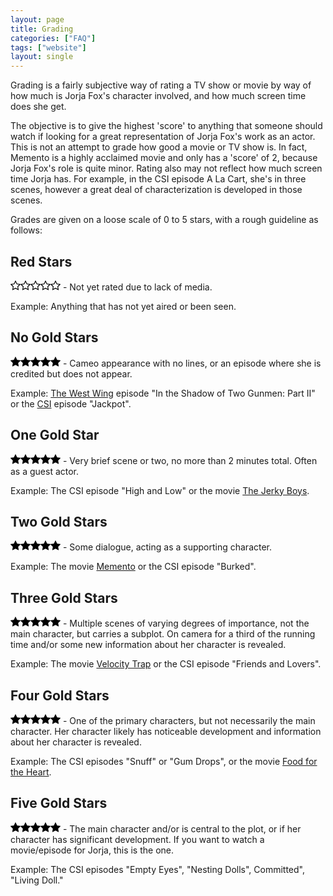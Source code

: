```yaml
---
layout: page
title: Grading
categories: ["FAQ"]
tags: ["website"]
layout: single
---
```


Grading is a fairly subjective way of rating a TV show or movie by way of how much is Jorja Fox's character involved, and how much screen time does she get.

The objective is to give the highest 'score' to anything that someone should watch if looking for a great representation of Jorja Fox's work as an actor. This is not an attempt to grade how good a movie or TV show is. In fact, Memento is a highly acclaimed movie and only has a 'score' of 2, because Jorja Fox's role is quite minor. Rating also may not reflect how much screen time Jorja has. For example, in the CSI episode A La Cart, she's in three scenes, however a great deal of characterization is developed in those scenes.

Grades are given on a loose scale of 0 to 5 stars, with a rough guideline as follows:

## Red Stars

<svg version="1.1" id="red-star" xmlns="http://www.w3.org/2000/svg" xmlns:xlink="http://www.w3.org/1999/xlink" x="0px" y="0px" width="16px" height="16px" viewBox="0 0 475.075 475.075" style="enable-background:new 0 0 475.075 475.075;" xml:space="preserve"><g><path d="M475.075,186.573c0-7.043-5.328-11.42-15.992-13.135L315.766,152.6L251.529,22.694c-3.614-7.804-8.281-11.704-13.99-11.704 c-5.708,0-10.372,3.9-13.989,11.704L159.31,152.6L15.986,173.438C5.33,175.153,0,179.53,0,186.573c0,3.999,2.38,8.567,7.139,13.706 l103.924,101.068L86.51,444.096c-0.381,2.666-0.57,4.575-0.57,5.712c0,3.997,0.998,7.374,2.996,10.136 c1.997,2.766,4.993,4.142,8.992,4.142c3.428,0,7.233-1.137,11.42-3.423l128.188-67.386l128.194,67.379 c4,2.286,7.806,3.43,11.416,3.43c7.812,0,11.714-4.75,11.714-14.271c0-2.471-0.096-4.374-0.287-5.716l-24.551-142.744 l103.634-101.069C472.604,195.33,475.075,190.76,475.075,186.573z M324.619,288.5l20.551,120.2l-107.634-56.821L129.614,408.7 l20.843-120.2l-87.365-84.799l120.484-17.7l53.959-109.064l53.957,109.064l120.494,17.7L324.619,288.5z"/></g></svg><svg version="1.1" id="red-star" xmlns="http://www.w3.org/2000/svg" xmlns:xlink="http://www.w3.org/1999/xlink" x="0px" y="0px" width="16px" height="16px" viewBox="0 0 475.075 475.075" style="enable-background:new 0 0 475.075 475.075;" xml:space="preserve"><g><path d="M475.075,186.573c0-7.043-5.328-11.42-15.992-13.135L315.766,152.6L251.529,22.694c-3.614-7.804-8.281-11.704-13.99-11.704 c-5.708,0-10.372,3.9-13.989,11.704L159.31,152.6L15.986,173.438C5.33,175.153,0,179.53,0,186.573c0,3.999,2.38,8.567,7.139,13.706 l103.924,101.068L86.51,444.096c-0.381,2.666-0.57,4.575-0.57,5.712c0,3.997,0.998,7.374,2.996,10.136 c1.997,2.766,4.993,4.142,8.992,4.142c3.428,0,7.233-1.137,11.42-3.423l128.188-67.386l128.194,67.379 c4,2.286,7.806,3.43,11.416,3.43c7.812,0,11.714-4.75,11.714-14.271c0-2.471-0.096-4.374-0.287-5.716l-24.551-142.744 l103.634-101.069C472.604,195.33,475.075,190.76,475.075,186.573z M324.619,288.5l20.551,120.2l-107.634-56.821L129.614,408.7 l20.843-120.2l-87.365-84.799l120.484-17.7l53.959-109.064l53.957,109.064l120.494,17.7L324.619,288.5z"/></g></svg><svg version="1.1" id="red-star" xmlns="http://www.w3.org/2000/svg" xmlns:xlink="http://www.w3.org/1999/xlink" x="0px" y="0px" width="16px" height="16px" viewBox="0 0 475.075 475.075" style="enable-background:new 0 0 475.075 475.075;" xml:space="preserve"><g><path d="M475.075,186.573c0-7.043-5.328-11.42-15.992-13.135L315.766,152.6L251.529,22.694c-3.614-7.804-8.281-11.704-13.99-11.704 c-5.708,0-10.372,3.9-13.989,11.704L159.31,152.6L15.986,173.438C5.33,175.153,0,179.53,0,186.573c0,3.999,2.38,8.567,7.139,13.706 l103.924,101.068L86.51,444.096c-0.381,2.666-0.57,4.575-0.57,5.712c0,3.997,0.998,7.374,2.996,10.136 c1.997,2.766,4.993,4.142,8.992,4.142c3.428,0,7.233-1.137,11.42-3.423l128.188-67.386l128.194,67.379 c4,2.286,7.806,3.43,11.416,3.43c7.812,0,11.714-4.75,11.714-14.271c0-2.471-0.096-4.374-0.287-5.716l-24.551-142.744 l103.634-101.069C472.604,195.33,475.075,190.76,475.075,186.573z M324.619,288.5l20.551,120.2l-107.634-56.821L129.614,408.7 l20.843-120.2l-87.365-84.799l120.484-17.7l53.959-109.064l53.957,109.064l120.494,17.7L324.619,288.5z"/></g></svg><svg version="1.1" id="red-star" xmlns="http://www.w3.org/2000/svg" xmlns:xlink="http://www.w3.org/1999/xlink" x="0px" y="0px" width="16px" height="16px" viewBox="0 0 475.075 475.075" style="enable-background:new 0 0 475.075 475.075;" xml:space="preserve"><g><path d="M475.075,186.573c0-7.043-5.328-11.42-15.992-13.135L315.766,152.6L251.529,22.694c-3.614-7.804-8.281-11.704-13.99-11.704 c-5.708,0-10.372,3.9-13.989,11.704L159.31,152.6L15.986,173.438C5.33,175.153,0,179.53,0,186.573c0,3.999,2.38,8.567,7.139,13.706 l103.924,101.068L86.51,444.096c-0.381,2.666-0.57,4.575-0.57,5.712c0,3.997,0.998,7.374,2.996,10.136 c1.997,2.766,4.993,4.142,8.992,4.142c3.428,0,7.233-1.137,11.42-3.423l128.188-67.386l128.194,67.379 c4,2.286,7.806,3.43,11.416,3.43c7.812,0,11.714-4.75,11.714-14.271c0-2.471-0.096-4.374-0.287-5.716l-24.551-142.744 l103.634-101.069C472.604,195.33,475.075,190.76,475.075,186.573z M324.619,288.5l20.551,120.2l-107.634-56.821L129.614,408.7 l20.843-120.2l-87.365-84.799l120.484-17.7l53.959-109.064l53.957,109.064l120.494,17.7L324.619,288.5z"/></g></svg><svg version="1.1" id="red-star" xmlns="http://www.w3.org/2000/svg" xmlns:xlink="http://www.w3.org/1999/xlink" x="0px" y="0px" width="16px" height="16px" viewBox="0 0 475.075 475.075" style="enable-background:new 0 0 475.075 475.075;" xml:space="preserve"><g><path d="M475.075,186.573c0-7.043-5.328-11.42-15.992-13.135L315.766,152.6L251.529,22.694c-3.614-7.804-8.281-11.704-13.99-11.704 c-5.708,0-10.372,3.9-13.989,11.704L159.31,152.6L15.986,173.438C5.33,175.153,0,179.53,0,186.573c0,3.999,2.38,8.567,7.139,13.706 l103.924,101.068L86.51,444.096c-0.381,2.666-0.57,4.575-0.57,5.712c0,3.997,0.998,7.374,2.996,10.136 c1.997,2.766,4.993,4.142,8.992,4.142c3.428,0,7.233-1.137,11.42-3.423l128.188-67.386l128.194,67.379 c4,2.286,7.806,3.43,11.416,3.43c7.812,0,11.714-4.75,11.714-14.271c0-2.471-0.096-4.374-0.287-5.716l-24.551-142.744 l103.634-101.069C472.604,195.33,475.075,190.76,475.075,186.573z M324.619,288.5l20.551,120.2l-107.634-56.821L129.614,408.7 l20.843-120.2l-87.365-84.799l120.484-17.7l53.959-109.064l53.957,109.064l120.494,17.7L324.619,288.5z"/></g></svg> - Not yet rated due to lack of media.

Example: Anything that has not yet aired or been seen.

## No Gold Stars

<svg version="1.1" id="grey-star" xmlns="http://www.w3.org/2000/svg" xmlns:xlink="http://www.w3.org/1999/xlink" x="0px" y="0px"  width="16px" height="16px" viewBox="0 0 475.075 475.075" style="enable-background:new 0 0 475.075 475.075;"  xml:space="preserve"><g><path d="M475.075,186.573c0-7.043-5.328-11.42-15.992-13.135L315.766,152.6L251.529,22.694c-3.614-7.804-8.281-11.704-13.99-11.704  c-5.708,0-10.372,3.9-13.989,11.704L159.31,152.6L15.986,173.438C5.33,175.153,0,179.53,0,186.573c0,3.999,2.38,8.567,7.139,13.706  l103.924,101.068L86.51,444.096c-0.381,2.666-0.57,4.575-0.57,5.712c0,3.997,0.998,7.374,2.996,10.136  c1.997,2.766,4.993,4.142,8.992,4.142c3.428,0,7.233-1.137,11.42-3.423l128.188-67.386l128.197,67.386  c4.004,2.286,7.81,3.423,11.416,3.423c3.819,0,6.715-1.376,8.713-4.142c1.992-2.758,2.991-6.139,2.991-10.136  c0-2.471-0.096-4.374-0.287-5.712l-24.555-142.749l103.637-101.068C472.604,195.33,475.075,190.76,475.075,186.573z"/></g></svg><svg version="1.1" id="grey-star" xmlns="http://www.w3.org/2000/svg" xmlns:xlink="http://www.w3.org/1999/xlink" x="0px" y="0px"  width="16px" height="16px" viewBox="0 0 475.075 475.075" style="enable-background:new 0 0 475.075 475.075;"  xml:space="preserve"><g><path d="M475.075,186.573c0-7.043-5.328-11.42-15.992-13.135L315.766,152.6L251.529,22.694c-3.614-7.804-8.281-11.704-13.99-11.704  c-5.708,0-10.372,3.9-13.989,11.704L159.31,152.6L15.986,173.438C5.33,175.153,0,179.53,0,186.573c0,3.999,2.38,8.567,7.139,13.706  l103.924,101.068L86.51,444.096c-0.381,2.666-0.57,4.575-0.57,5.712c0,3.997,0.998,7.374,2.996,10.136  c1.997,2.766,4.993,4.142,8.992,4.142c3.428,0,7.233-1.137,11.42-3.423l128.188-67.386l128.197,67.386  c4.004,2.286,7.81,3.423,11.416,3.423c3.819,0,6.715-1.376,8.713-4.142c1.992-2.758,2.991-6.139,2.991-10.136  c0-2.471-0.096-4.374-0.287-5.712l-24.555-142.749l103.637-101.068C472.604,195.33,475.075,190.76,475.075,186.573z"/></g></svg><svg version="1.1" id="grey-star" xmlns="http://www.w3.org/2000/svg" xmlns:xlink="http://www.w3.org/1999/xlink" x="0px" y="0px"  width="16px" height="16px" viewBox="0 0 475.075 475.075" style="enable-background:new 0 0 475.075 475.075;"  xml:space="preserve"><g><path d="M475.075,186.573c0-7.043-5.328-11.42-15.992-13.135L315.766,152.6L251.529,22.694c-3.614-7.804-8.281-11.704-13.99-11.704  c-5.708,0-10.372,3.9-13.989,11.704L159.31,152.6L15.986,173.438C5.33,175.153,0,179.53,0,186.573c0,3.999,2.38,8.567,7.139,13.706  l103.924,101.068L86.51,444.096c-0.381,2.666-0.57,4.575-0.57,5.712c0,3.997,0.998,7.374,2.996,10.136  c1.997,2.766,4.993,4.142,8.992,4.142c3.428,0,7.233-1.137,11.42-3.423l128.188-67.386l128.197,67.386  c4.004,2.286,7.81,3.423,11.416,3.423c3.819,0,6.715-1.376,8.713-4.142c1.992-2.758,2.991-6.139,2.991-10.136  c0-2.471-0.096-4.374-0.287-5.712l-24.555-142.749l103.637-101.068C472.604,195.33,475.075,190.76,475.075,186.573z"/></g></svg><svg version="1.1" id="grey-star" xmlns="http://www.w3.org/2000/svg" xmlns:xlink="http://www.w3.org/1999/xlink" x="0px" y="0px"  width="16px" height="16px" viewBox="0 0 475.075 475.075" style="enable-background:new 0 0 475.075 475.075;"  xml:space="preserve"><g><path d="M475.075,186.573c0-7.043-5.328-11.42-15.992-13.135L315.766,152.6L251.529,22.694c-3.614-7.804-8.281-11.704-13.99-11.704  c-5.708,0-10.372,3.9-13.989,11.704L159.31,152.6L15.986,173.438C5.33,175.153,0,179.53,0,186.573c0,3.999,2.38,8.567,7.139,13.706  l103.924,101.068L86.51,444.096c-0.381,2.666-0.57,4.575-0.57,5.712c0,3.997,0.998,7.374,2.996,10.136  c1.997,2.766,4.993,4.142,8.992,4.142c3.428,0,7.233-1.137,11.42-3.423l128.188-67.386l128.197,67.386  c4.004,2.286,7.81,3.423,11.416,3.423c3.819,0,6.715-1.376,8.713-4.142c1.992-2.758,2.991-6.139,2.991-10.136  c0-2.471-0.096-4.374-0.287-5.712l-24.555-142.749l103.637-101.068C472.604,195.33,475.075,190.76,475.075,186.573z"/></g></svg><svg version="1.1" id="grey-star" xmlns="http://www.w3.org/2000/svg" xmlns:xlink="http://www.w3.org/1999/xlink" x="0px" y="0px"  width="16px" height="16px" viewBox="0 0 475.075 475.075" style="enable-background:new 0 0 475.075 475.075;"  xml:space="preserve"><g><path d="M475.075,186.573c0-7.043-5.328-11.42-15.992-13.135L315.766,152.6L251.529,22.694c-3.614-7.804-8.281-11.704-13.99-11.704  c-5.708,0-10.372,3.9-13.989,11.704L159.31,152.6L15.986,173.438C5.33,175.153,0,179.53,0,186.573c0,3.999,2.38,8.567,7.139,13.706  l103.924,101.068L86.51,444.096c-0.381,2.666-0.57,4.575-0.57,5.712c0,3.997,0.998,7.374,2.996,10.136  c1.997,2.766,4.993,4.142,8.992,4.142c3.428,0,7.233-1.137,11.42-3.423l128.188-67.386l128.197,67.386  c4.004,2.286,7.81,3.423,11.416,3.423c3.819,0,6.715-1.376,8.713-4.142c1.992-2.758,2.991-6.139,2.991-10.136  c0-2.471-0.096-4.374-0.287-5.712l-24.555-142.749l103.637-101.068C472.604,195.33,475.075,190.76,475.075,186.573z"/></g></svg> - Cameo appearance with no lines, or an episode where she is credited but does not appear.

Example: [The West Wing](/library/actor/west-wing/) episode "In the Shadow of Two Gunmen: Part II" or the [CSI](/library/actor/csi/) episode "Jackpot".

## One Gold Star

<svg version="1.1" id="gold-star" xmlns="http://www.w3.org/2000/svg" xmlns:xlink="http://www.w3.org/1999/xlink" x="0px" y="0px" width="16px" height="16px" viewBox="0 0 475.075 475.075" style="enable-background:new 0 0 475.075 475.075;" xml:space="preserve"><g><path class="color" d="M475.075,186.573c0-7.043-5.328-11.42-15.992-13.135L315.766,152.6L251.529,22.694c-3.614-7.804-8.281-11.704-13.99-11.704 c-5.708,0-10.372,3.9-13.989,11.704L159.31,152.6L15.986,173.438C5.33,175.153,0,179.53,0,186.573c0,3.999,2.38,8.567,7.139,13.706 l103.924,101.068L86.51,444.096c-0.381,2.666-0.57,4.575-0.57,5.712c0,3.997,0.998,7.374,2.996,10.136 c1.997,2.766,4.993,4.142,8.992,4.142c3.428,0,7.233-1.137,11.42-3.423l128.188-67.386l128.197,67.386 c4.004,2.286,7.81,3.423,11.416,3.423c3.819,0,6.715-1.376,8.713-4.142c1.992-2.758,2.991-6.139,2.991-10.136 c0-2.471-0.096-4.374-0.287-5.712l-24.555-142.749l103.637-101.068C472.604,195.33,475.075,190.76,475.075,186.573z"/></g></svg><svg version="1.1" id="grey-star" xmlns="http://www.w3.org/2000/svg" xmlns:xlink="http://www.w3.org/1999/xlink" x="0px" y="0px"  width="16px" height="16px" viewBox="0 0 475.075 475.075" style="enable-background:new 0 0 475.075 475.075;"  xml:space="preserve"><g><path d="M475.075,186.573c0-7.043-5.328-11.42-15.992-13.135L315.766,152.6L251.529,22.694c-3.614-7.804-8.281-11.704-13.99-11.704  c-5.708,0-10.372,3.9-13.989,11.704L159.31,152.6L15.986,173.438C5.33,175.153,0,179.53,0,186.573c0,3.999,2.38,8.567,7.139,13.706  l103.924,101.068L86.51,444.096c-0.381,2.666-0.57,4.575-0.57,5.712c0,3.997,0.998,7.374,2.996,10.136  c1.997,2.766,4.993,4.142,8.992,4.142c3.428,0,7.233-1.137,11.42-3.423l128.188-67.386l128.197,67.386  c4.004,2.286,7.81,3.423,11.416,3.423c3.819,0,6.715-1.376,8.713-4.142c1.992-2.758,2.991-6.139,2.991-10.136  c0-2.471-0.096-4.374-0.287-5.712l-24.555-142.749l103.637-101.068C472.604,195.33,475.075,190.76,475.075,186.573z"/></g></svg><svg version="1.1" id="grey-star" xmlns="http://www.w3.org/2000/svg" xmlns:xlink="http://www.w3.org/1999/xlink" x="0px" y="0px"  width="16px" height="16px" viewBox="0 0 475.075 475.075" style="enable-background:new 0 0 475.075 475.075;"  xml:space="preserve"><g><path d="M475.075,186.573c0-7.043-5.328-11.42-15.992-13.135L315.766,152.6L251.529,22.694c-3.614-7.804-8.281-11.704-13.99-11.704  c-5.708,0-10.372,3.9-13.989,11.704L159.31,152.6L15.986,173.438C5.33,175.153,0,179.53,0,186.573c0,3.999,2.38,8.567,7.139,13.706  l103.924,101.068L86.51,444.096c-0.381,2.666-0.57,4.575-0.57,5.712c0,3.997,0.998,7.374,2.996,10.136  c1.997,2.766,4.993,4.142,8.992,4.142c3.428,0,7.233-1.137,11.42-3.423l128.188-67.386l128.197,67.386  c4.004,2.286,7.81,3.423,11.416,3.423c3.819,0,6.715-1.376,8.713-4.142c1.992-2.758,2.991-6.139,2.991-10.136  c0-2.471-0.096-4.374-0.287-5.712l-24.555-142.749l103.637-101.068C472.604,195.33,475.075,190.76,475.075,186.573z"/></g></svg><svg version="1.1" id="grey-star" xmlns="http://www.w3.org/2000/svg" xmlns:xlink="http://www.w3.org/1999/xlink" x="0px" y="0px"  width="16px" height="16px" viewBox="0 0 475.075 475.075" style="enable-background:new 0 0 475.075 475.075;"  xml:space="preserve"><g><path d="M475.075,186.573c0-7.043-5.328-11.42-15.992-13.135L315.766,152.6L251.529,22.694c-3.614-7.804-8.281-11.704-13.99-11.704  c-5.708,0-10.372,3.9-13.989,11.704L159.31,152.6L15.986,173.438C5.33,175.153,0,179.53,0,186.573c0,3.999,2.38,8.567,7.139,13.706  l103.924,101.068L86.51,444.096c-0.381,2.666-0.57,4.575-0.57,5.712c0,3.997,0.998,7.374,2.996,10.136  c1.997,2.766,4.993,4.142,8.992,4.142c3.428,0,7.233-1.137,11.42-3.423l128.188-67.386l128.197,67.386  c4.004,2.286,7.81,3.423,11.416,3.423c3.819,0,6.715-1.376,8.713-4.142c1.992-2.758,2.991-6.139,2.991-10.136  c0-2.471-0.096-4.374-0.287-5.712l-24.555-142.749l103.637-101.068C472.604,195.33,475.075,190.76,475.075,186.573z"/></g></svg><svg version="1.1" id="grey-star" xmlns="http://www.w3.org/2000/svg" xmlns:xlink="http://www.w3.org/1999/xlink" x="0px" y="0px"  width="16px" height="16px" viewBox="0 0 475.075 475.075" style="enable-background:new 0 0 475.075 475.075;"  xml:space="preserve"><g><path d="M475.075,186.573c0-7.043-5.328-11.42-15.992-13.135L315.766,152.6L251.529,22.694c-3.614-7.804-8.281-11.704-13.99-11.704  c-5.708,0-10.372,3.9-13.989,11.704L159.31,152.6L15.986,173.438C5.33,175.153,0,179.53,0,186.573c0,3.999,2.38,8.567,7.139,13.706  l103.924,101.068L86.51,444.096c-0.381,2.666-0.57,4.575-0.57,5.712c0,3.997,0.998,7.374,2.996,10.136  c1.997,2.766,4.993,4.142,8.992,4.142c3.428,0,7.233-1.137,11.42-3.423l128.188-67.386l128.197,67.386  c4.004,2.286,7.81,3.423,11.416,3.423c3.819,0,6.715-1.376,8.713-4.142c1.992-2.758,2.991-6.139,2.991-10.136  c0-2.471-0.096-4.374-0.287-5.712l-24.555-142.749l103.637-101.068C472.604,195.33,475.075,190.76,475.075,186.573z"/></g></svg> - Very brief scene or two, no more than 2 minutes total. Often as a guest actor.

Example: The CSI episode "High and Low" or the movie [The Jerky Boys](/library/actor/jerky-boys).

## Two Gold Stars

<svg version="1.1" id="gold-star" xmlns="http://www.w3.org/2000/svg" xmlns:xlink="http://www.w3.org/1999/xlink" x="0px" y="0px" width="16px" height="16px" viewBox="0 0 475.075 475.075" style="enable-background:new 0 0 475.075 475.075;" xml:space="preserve"><g><path class="color" d="M475.075,186.573c0-7.043-5.328-11.42-15.992-13.135L315.766,152.6L251.529,22.694c-3.614-7.804-8.281-11.704-13.99-11.704 c-5.708,0-10.372,3.9-13.989,11.704L159.31,152.6L15.986,173.438C5.33,175.153,0,179.53,0,186.573c0,3.999,2.38,8.567,7.139,13.706 l103.924,101.068L86.51,444.096c-0.381,2.666-0.57,4.575-0.57,5.712c0,3.997,0.998,7.374,2.996,10.136 c1.997,2.766,4.993,4.142,8.992,4.142c3.428,0,7.233-1.137,11.42-3.423l128.188-67.386l128.197,67.386 c4.004,2.286,7.81,3.423,11.416,3.423c3.819,0,6.715-1.376,8.713-4.142c1.992-2.758,2.991-6.139,2.991-10.136 c0-2.471-0.096-4.374-0.287-5.712l-24.555-142.749l103.637-101.068C472.604,195.33,475.075,190.76,475.075,186.573z"/></g></svg><svg version="1.1" id="gold-star" xmlns="http://www.w3.org/2000/svg" xmlns:xlink="http://www.w3.org/1999/xlink" x="0px" y="0px" width="16px" height="16px" viewBox="0 0 475.075 475.075" style="enable-background:new 0 0 475.075 475.075;" xml:space="preserve"><g><path class="color" d="M475.075,186.573c0-7.043-5.328-11.42-15.992-13.135L315.766,152.6L251.529,22.694c-3.614-7.804-8.281-11.704-13.99-11.704 c-5.708,0-10.372,3.9-13.989,11.704L159.31,152.6L15.986,173.438C5.33,175.153,0,179.53,0,186.573c0,3.999,2.38,8.567,7.139,13.706 l103.924,101.068L86.51,444.096c-0.381,2.666-0.57,4.575-0.57,5.712c0,3.997,0.998,7.374,2.996,10.136 c1.997,2.766,4.993,4.142,8.992,4.142c3.428,0,7.233-1.137,11.42-3.423l128.188-67.386l128.197,67.386 c4.004,2.286,7.81,3.423,11.416,3.423c3.819,0,6.715-1.376,8.713-4.142c1.992-2.758,2.991-6.139,2.991-10.136 c0-2.471-0.096-4.374-0.287-5.712l-24.555-142.749l103.637-101.068C472.604,195.33,475.075,190.76,475.075,186.573z"/></g></svg><svg version="1.1" id="grey-star" xmlns="http://www.w3.org/2000/svg" xmlns:xlink="http://www.w3.org/1999/xlink" x="0px" y="0px"  width="16px" height="16px" viewBox="0 0 475.075 475.075" style="enable-background:new 0 0 475.075 475.075;"  xml:space="preserve"><g><path d="M475.075,186.573c0-7.043-5.328-11.42-15.992-13.135L315.766,152.6L251.529,22.694c-3.614-7.804-8.281-11.704-13.99-11.704  c-5.708,0-10.372,3.9-13.989,11.704L159.31,152.6L15.986,173.438C5.33,175.153,0,179.53,0,186.573c0,3.999,2.38,8.567,7.139,13.706  l103.924,101.068L86.51,444.096c-0.381,2.666-0.57,4.575-0.57,5.712c0,3.997,0.998,7.374,2.996,10.136  c1.997,2.766,4.993,4.142,8.992,4.142c3.428,0,7.233-1.137,11.42-3.423l128.188-67.386l128.197,67.386  c4.004,2.286,7.81,3.423,11.416,3.423c3.819,0,6.715-1.376,8.713-4.142c1.992-2.758,2.991-6.139,2.991-10.136  c0-2.471-0.096-4.374-0.287-5.712l-24.555-142.749l103.637-101.068C472.604,195.33,475.075,190.76,475.075,186.573z"/></g></svg><svg version="1.1" id="grey-star" xmlns="http://www.w3.org/2000/svg" xmlns:xlink="http://www.w3.org/1999/xlink" x="0px" y="0px"  width="16px" height="16px" viewBox="0 0 475.075 475.075" style="enable-background:new 0 0 475.075 475.075;"  xml:space="preserve"><g><path d="M475.075,186.573c0-7.043-5.328-11.42-15.992-13.135L315.766,152.6L251.529,22.694c-3.614-7.804-8.281-11.704-13.99-11.704  c-5.708,0-10.372,3.9-13.989,11.704L159.31,152.6L15.986,173.438C5.33,175.153,0,179.53,0,186.573c0,3.999,2.38,8.567,7.139,13.706  l103.924,101.068L86.51,444.096c-0.381,2.666-0.57,4.575-0.57,5.712c0,3.997,0.998,7.374,2.996,10.136  c1.997,2.766,4.993,4.142,8.992,4.142c3.428,0,7.233-1.137,11.42-3.423l128.188-67.386l128.197,67.386  c4.004,2.286,7.81,3.423,11.416,3.423c3.819,0,6.715-1.376,8.713-4.142c1.992-2.758,2.991-6.139,2.991-10.136  c0-2.471-0.096-4.374-0.287-5.712l-24.555-142.749l103.637-101.068C472.604,195.33,475.075,190.76,475.075,186.573z"/></g></svg><svg version="1.1" id="grey-star" xmlns="http://www.w3.org/2000/svg" xmlns:xlink="http://www.w3.org/1999/xlink" x="0px" y="0px"  width="16px" height="16px" viewBox="0 0 475.075 475.075" style="enable-background:new 0 0 475.075 475.075;"  xml:space="preserve"><g><path d="M475.075,186.573c0-7.043-5.328-11.42-15.992-13.135L315.766,152.6L251.529,22.694c-3.614-7.804-8.281-11.704-13.99-11.704  c-5.708,0-10.372,3.9-13.989,11.704L159.31,152.6L15.986,173.438C5.33,175.153,0,179.53,0,186.573c0,3.999,2.38,8.567,7.139,13.706  l103.924,101.068L86.51,444.096c-0.381,2.666-0.57,4.575-0.57,5.712c0,3.997,0.998,7.374,2.996,10.136  c1.997,2.766,4.993,4.142,8.992,4.142c3.428,0,7.233-1.137,11.42-3.423l128.188-67.386l128.197,67.386  c4.004,2.286,7.81,3.423,11.416,3.423c3.819,0,6.715-1.376,8.713-4.142c1.992-2.758,2.991-6.139,2.991-10.136  c0-2.471-0.096-4.374-0.287-5.712l-24.555-142.749l103.637-101.068C472.604,195.33,475.075,190.76,475.075,186.573z"/></g></svg> - Some dialogue, acting as a supporting character.

Example: The movie [Memento](/library/actor/memento/) or the CSI episode "Burked".

## Three Gold Stars

<svg version="1.1" id="gold-star" xmlns="http://www.w3.org/2000/svg" xmlns:xlink="http://www.w3.org/1999/xlink" x="0px" y="0px" width="16px" height="16px" viewBox="0 0 475.075 475.075" style="enable-background:new 0 0 475.075 475.075;" xml:space="preserve"><g><path class="color" d="M475.075,186.573c0-7.043-5.328-11.42-15.992-13.135L315.766,152.6L251.529,22.694c-3.614-7.804-8.281-11.704-13.99-11.704 c-5.708,0-10.372,3.9-13.989,11.704L159.31,152.6L15.986,173.438C5.33,175.153,0,179.53,0,186.573c0,3.999,2.38,8.567,7.139,13.706 l103.924,101.068L86.51,444.096c-0.381,2.666-0.57,4.575-0.57,5.712c0,3.997,0.998,7.374,2.996,10.136 c1.997,2.766,4.993,4.142,8.992,4.142c3.428,0,7.233-1.137,11.42-3.423l128.188-67.386l128.197,67.386 c4.004,2.286,7.81,3.423,11.416,3.423c3.819,0,6.715-1.376,8.713-4.142c1.992-2.758,2.991-6.139,2.991-10.136 c0-2.471-0.096-4.374-0.287-5.712l-24.555-142.749l103.637-101.068C472.604,195.33,475.075,190.76,475.075,186.573z"/></g></svg><svg version="1.1" id="gold-star" xmlns="http://www.w3.org/2000/svg" xmlns:xlink="http://www.w3.org/1999/xlink" x="0px" y="0px" width="16px" height="16px" viewBox="0 0 475.075 475.075" style="enable-background:new 0 0 475.075 475.075;" xml:space="preserve"><g><path class="color" d="M475.075,186.573c0-7.043-5.328-11.42-15.992-13.135L315.766,152.6L251.529,22.694c-3.614-7.804-8.281-11.704-13.99-11.704 c-5.708,0-10.372,3.9-13.989,11.704L159.31,152.6L15.986,173.438C5.33,175.153,0,179.53,0,186.573c0,3.999,2.38,8.567,7.139,13.706 l103.924,101.068L86.51,444.096c-0.381,2.666-0.57,4.575-0.57,5.712c0,3.997,0.998,7.374,2.996,10.136 c1.997,2.766,4.993,4.142,8.992,4.142c3.428,0,7.233-1.137,11.42-3.423l128.188-67.386l128.197,67.386 c4.004,2.286,7.81,3.423,11.416,3.423c3.819,0,6.715-1.376,8.713-4.142c1.992-2.758,2.991-6.139,2.991-10.136 c0-2.471-0.096-4.374-0.287-5.712l-24.555-142.749l103.637-101.068C472.604,195.33,475.075,190.76,475.075,186.573z"/></g></svg><svg version="1.1" id="gold-star" xmlns="http://www.w3.org/2000/svg" xmlns:xlink="http://www.w3.org/1999/xlink" x="0px" y="0px" width="16px" height="16px" viewBox="0 0 475.075 475.075" style="enable-background:new 0 0 475.075 475.075;" xml:space="preserve"><g><path class="color" d="M475.075,186.573c0-7.043-5.328-11.42-15.992-13.135L315.766,152.6L251.529,22.694c-3.614-7.804-8.281-11.704-13.99-11.704 c-5.708,0-10.372,3.9-13.989,11.704L159.31,152.6L15.986,173.438C5.33,175.153,0,179.53,0,186.573c0,3.999,2.38,8.567,7.139,13.706 l103.924,101.068L86.51,444.096c-0.381,2.666-0.57,4.575-0.57,5.712c0,3.997,0.998,7.374,2.996,10.136 c1.997,2.766,4.993,4.142,8.992,4.142c3.428,0,7.233-1.137,11.42-3.423l128.188-67.386l128.197,67.386 c4.004,2.286,7.81,3.423,11.416,3.423c3.819,0,6.715-1.376,8.713-4.142c1.992-2.758,2.991-6.139,2.991-10.136 c0-2.471-0.096-4.374-0.287-5.712l-24.555-142.749l103.637-101.068C472.604,195.33,475.075,190.76,475.075,186.573z"/></g></svg><svg version="1.1" id="grey-star" xmlns="http://www.w3.org/2000/svg" xmlns:xlink="http://www.w3.org/1999/xlink" x="0px" y="0px"  width="16px" height="16px" viewBox="0 0 475.075 475.075" style="enable-background:new 0 0 475.075 475.075;"  xml:space="preserve"><g><path d="M475.075,186.573c0-7.043-5.328-11.42-15.992-13.135L315.766,152.6L251.529,22.694c-3.614-7.804-8.281-11.704-13.99-11.704  c-5.708,0-10.372,3.9-13.989,11.704L159.31,152.6L15.986,173.438C5.33,175.153,0,179.53,0,186.573c0,3.999,2.38,8.567,7.139,13.706  l103.924,101.068L86.51,444.096c-0.381,2.666-0.57,4.575-0.57,5.712c0,3.997,0.998,7.374,2.996,10.136  c1.997,2.766,4.993,4.142,8.992,4.142c3.428,0,7.233-1.137,11.42-3.423l128.188-67.386l128.197,67.386  c4.004,2.286,7.81,3.423,11.416,3.423c3.819,0,6.715-1.376,8.713-4.142c1.992-2.758,2.991-6.139,2.991-10.136  c0-2.471-0.096-4.374-0.287-5.712l-24.555-142.749l103.637-101.068C472.604,195.33,475.075,190.76,475.075,186.573z"/></g></svg><svg version="1.1" id="grey-star" xmlns="http://www.w3.org/2000/svg" xmlns:xlink="http://www.w3.org/1999/xlink" x="0px" y="0px"  width="16px" height="16px" viewBox="0 0 475.075 475.075" style="enable-background:new 0 0 475.075 475.075;"  xml:space="preserve"><g><path d="M475.075,186.573c0-7.043-5.328-11.42-15.992-13.135L315.766,152.6L251.529,22.694c-3.614-7.804-8.281-11.704-13.99-11.704  c-5.708,0-10.372,3.9-13.989,11.704L159.31,152.6L15.986,173.438C5.33,175.153,0,179.53,0,186.573c0,3.999,2.38,8.567,7.139,13.706  l103.924,101.068L86.51,444.096c-0.381,2.666-0.57,4.575-0.57,5.712c0,3.997,0.998,7.374,2.996,10.136  c1.997,2.766,4.993,4.142,8.992,4.142c3.428,0,7.233-1.137,11.42-3.423l128.188-67.386l128.197,67.386  c4.004,2.286,7.81,3.423,11.416,3.423c3.819,0,6.715-1.376,8.713-4.142c1.992-2.758,2.991-6.139,2.991-10.136  c0-2.471-0.096-4.374-0.287-5.712l-24.555-142.749l103.637-101.068C472.604,195.33,475.075,190.76,475.075,186.573z"/></g></svg> - Multiple scenes of varying degrees of importance, not the main character, but carries a subplot. On camera for a third of the running time and/or some new information about her character is revealed.

Example: The movie [Velocity Trap](/library/actor/velocity-trap/) or the CSI episode "Friends and Lovers".

## Four Gold Stars

<svg version="1.1" id="gold-star" xmlns="http://www.w3.org/2000/svg" xmlns:xlink="http://www.w3.org/1999/xlink" x="0px" y="0px" width="16px" height="16px" viewBox="0 0 475.075 475.075" style="enable-background:new 0 0 475.075 475.075;" xml:space="preserve"><g><path class="color" d="M475.075,186.573c0-7.043-5.328-11.42-15.992-13.135L315.766,152.6L251.529,22.694c-3.614-7.804-8.281-11.704-13.99-11.704 c-5.708,0-10.372,3.9-13.989,11.704L159.31,152.6L15.986,173.438C5.33,175.153,0,179.53,0,186.573c0,3.999,2.38,8.567,7.139,13.706 l103.924,101.068L86.51,444.096c-0.381,2.666-0.57,4.575-0.57,5.712c0,3.997,0.998,7.374,2.996,10.136 c1.997,2.766,4.993,4.142,8.992,4.142c3.428,0,7.233-1.137,11.42-3.423l128.188-67.386l128.197,67.386 c4.004,2.286,7.81,3.423,11.416,3.423c3.819,0,6.715-1.376,8.713-4.142c1.992-2.758,2.991-6.139,2.991-10.136 c0-2.471-0.096-4.374-0.287-5.712l-24.555-142.749l103.637-101.068C472.604,195.33,475.075,190.76,475.075,186.573z"/></g></svg><svg version="1.1" id="gold-star" xmlns="http://www.w3.org/2000/svg" xmlns:xlink="http://www.w3.org/1999/xlink" x="0px" y="0px" width="16px" height="16px" viewBox="0 0 475.075 475.075" style="enable-background:new 0 0 475.075 475.075;" xml:space="preserve"><g><path class="color" d="M475.075,186.573c0-7.043-5.328-11.42-15.992-13.135L315.766,152.6L251.529,22.694c-3.614-7.804-8.281-11.704-13.99-11.704 c-5.708,0-10.372,3.9-13.989,11.704L159.31,152.6L15.986,173.438C5.33,175.153,0,179.53,0,186.573c0,3.999,2.38,8.567,7.139,13.706 l103.924,101.068L86.51,444.096c-0.381,2.666-0.57,4.575-0.57,5.712c0,3.997,0.998,7.374,2.996,10.136 c1.997,2.766,4.993,4.142,8.992,4.142c3.428,0,7.233-1.137,11.42-3.423l128.188-67.386l128.197,67.386 c4.004,2.286,7.81,3.423,11.416,3.423c3.819,0,6.715-1.376,8.713-4.142c1.992-2.758,2.991-6.139,2.991-10.136 c0-2.471-0.096-4.374-0.287-5.712l-24.555-142.749l103.637-101.068C472.604,195.33,475.075,190.76,475.075,186.573z"/></g></svg><svg version="1.1" id="gold-star" xmlns="http://www.w3.org/2000/svg" xmlns:xlink="http://www.w3.org/1999/xlink" x="0px" y="0px" width="16px" height="16px" viewBox="0 0 475.075 475.075" style="enable-background:new 0 0 475.075 475.075;" xml:space="preserve"><g><path class="color" d="M475.075,186.573c0-7.043-5.328-11.42-15.992-13.135L315.766,152.6L251.529,22.694c-3.614-7.804-8.281-11.704-13.99-11.704 c-5.708,0-10.372,3.9-13.989,11.704L159.31,152.6L15.986,173.438C5.33,175.153,0,179.53,0,186.573c0,3.999,2.38,8.567,7.139,13.706 l103.924,101.068L86.51,444.096c-0.381,2.666-0.57,4.575-0.57,5.712c0,3.997,0.998,7.374,2.996,10.136 c1.997,2.766,4.993,4.142,8.992,4.142c3.428,0,7.233-1.137,11.42-3.423l128.188-67.386l128.197,67.386 c4.004,2.286,7.81,3.423,11.416,3.423c3.819,0,6.715-1.376,8.713-4.142c1.992-2.758,2.991-6.139,2.991-10.136 c0-2.471-0.096-4.374-0.287-5.712l-24.555-142.749l103.637-101.068C472.604,195.33,475.075,190.76,475.075,186.573z"/></g></svg><svg version="1.1" id="gold-star" xmlns="http://www.w3.org/2000/svg" xmlns:xlink="http://www.w3.org/1999/xlink" x="0px" y="0px" width="16px" height="16px" viewBox="0 0 475.075 475.075" style="enable-background:new 0 0 475.075 475.075;" xml:space="preserve"><g><path class="color" d="M475.075,186.573c0-7.043-5.328-11.42-15.992-13.135L315.766,152.6L251.529,22.694c-3.614-7.804-8.281-11.704-13.99-11.704 c-5.708,0-10.372,3.9-13.989,11.704L159.31,152.6L15.986,173.438C5.33,175.153,0,179.53,0,186.573c0,3.999,2.38,8.567,7.139,13.706 l103.924,101.068L86.51,444.096c-0.381,2.666-0.57,4.575-0.57,5.712c0,3.997,0.998,7.374,2.996,10.136 c1.997,2.766,4.993,4.142,8.992,4.142c3.428,0,7.233-1.137,11.42-3.423l128.188-67.386l128.197,67.386 c4.004,2.286,7.81,3.423,11.416,3.423c3.819,0,6.715-1.376,8.713-4.142c1.992-2.758,2.991-6.139,2.991-10.136 c0-2.471-0.096-4.374-0.287-5.712l-24.555-142.749l103.637-101.068C472.604,195.33,475.075,190.76,475.075,186.573z"/></g></svg><svg version="1.1" id="grey-star" xmlns="http://www.w3.org/2000/svg" xmlns:xlink="http://www.w3.org/1999/xlink" x="0px" y="0px"  width="16px" height="16px" viewBox="0 0 475.075 475.075" style="enable-background:new 0 0 475.075 475.075;"  xml:space="preserve"><g><path d="M475.075,186.573c0-7.043-5.328-11.42-15.992-13.135L315.766,152.6L251.529,22.694c-3.614-7.804-8.281-11.704-13.99-11.704  c-5.708,0-10.372,3.9-13.989,11.704L159.31,152.6L15.986,173.438C5.33,175.153,0,179.53,0,186.573c0,3.999,2.38,8.567,7.139,13.706  l103.924,101.068L86.51,444.096c-0.381,2.666-0.57,4.575-0.57,5.712c0,3.997,0.998,7.374,2.996,10.136  c1.997,2.766,4.993,4.142,8.992,4.142c3.428,0,7.233-1.137,11.42-3.423l128.188-67.386l128.197,67.386  c4.004,2.286,7.81,3.423,11.416,3.423c3.819,0,6.715-1.376,8.713-4.142c1.992-2.758,2.991-6.139,2.991-10.136  c0-2.471-0.096-4.374-0.287-5.712l-24.555-142.749l103.637-101.068C472.604,195.33,475.075,190.76,475.075,186.573z"/></g></svg> - One of the primary characters, but not necessarily the main character. Her character likely has noticeable development and information about her character is revealed.

Example: The CSI episodes "Snuff" or "Gum Drops", or the movie [Food for the Heart](/library/actor/food-for-the-heart/).

## Five Gold Stars

<svg version="1.1" id="gold-star" xmlns="http://www.w3.org/2000/svg" xmlns:xlink="http://www.w3.org/1999/xlink" x="0px" y="0px" width="16px" height="16px" viewBox="0 0 475.075 475.075" style="enable-background:new 0 0 475.075 475.075;" xml:space="preserve"><g><path class="color" d="M475.075,186.573c0-7.043-5.328-11.42-15.992-13.135L315.766,152.6L251.529,22.694c-3.614-7.804-8.281-11.704-13.99-11.704 c-5.708,0-10.372,3.9-13.989,11.704L159.31,152.6L15.986,173.438C5.33,175.153,0,179.53,0,186.573c0,3.999,2.38,8.567,7.139,13.706 l103.924,101.068L86.51,444.096c-0.381,2.666-0.57,4.575-0.57,5.712c0,3.997,0.998,7.374,2.996,10.136 c1.997,2.766,4.993,4.142,8.992,4.142c3.428,0,7.233-1.137,11.42-3.423l128.188-67.386l128.197,67.386 c4.004,2.286,7.81,3.423,11.416,3.423c3.819,0,6.715-1.376,8.713-4.142c1.992-2.758,2.991-6.139,2.991-10.136 c0-2.471-0.096-4.374-0.287-5.712l-24.555-142.749l103.637-101.068C472.604,195.33,475.075,190.76,475.075,186.573z"/></g></svg><svg version="1.1" id="gold-star" xmlns="http://www.w3.org/2000/svg" xmlns:xlink="http://www.w3.org/1999/xlink" x="0px" y="0px" width="16px" height="16px" viewBox="0 0 475.075 475.075" style="enable-background:new 0 0 475.075 475.075;" xml:space="preserve"><g><path class="color" d="M475.075,186.573c0-7.043-5.328-11.42-15.992-13.135L315.766,152.6L251.529,22.694c-3.614-7.804-8.281-11.704-13.99-11.704 c-5.708,0-10.372,3.9-13.989,11.704L159.31,152.6L15.986,173.438C5.33,175.153,0,179.53,0,186.573c0,3.999,2.38,8.567,7.139,13.706 l103.924,101.068L86.51,444.096c-0.381,2.666-0.57,4.575-0.57,5.712c0,3.997,0.998,7.374,2.996,10.136 c1.997,2.766,4.993,4.142,8.992,4.142c3.428,0,7.233-1.137,11.42-3.423l128.188-67.386l128.197,67.386 c4.004,2.286,7.81,3.423,11.416,3.423c3.819,0,6.715-1.376,8.713-4.142c1.992-2.758,2.991-6.139,2.991-10.136 c0-2.471-0.096-4.374-0.287-5.712l-24.555-142.749l103.637-101.068C472.604,195.33,475.075,190.76,475.075,186.573z"/></g></svg><svg version="1.1" id="gold-star" xmlns="http://www.w3.org/2000/svg" xmlns:xlink="http://www.w3.org/1999/xlink" x="0px" y="0px" width="16px" height="16px" viewBox="0 0 475.075 475.075" style="enable-background:new 0 0 475.075 475.075;" xml:space="preserve"><g><path class="color" d="M475.075,186.573c0-7.043-5.328-11.42-15.992-13.135L315.766,152.6L251.529,22.694c-3.614-7.804-8.281-11.704-13.99-11.704 c-5.708,0-10.372,3.9-13.989,11.704L159.31,152.6L15.986,173.438C5.33,175.153,0,179.53,0,186.573c0,3.999,2.38,8.567,7.139,13.706 l103.924,101.068L86.51,444.096c-0.381,2.666-0.57,4.575-0.57,5.712c0,3.997,0.998,7.374,2.996,10.136 c1.997,2.766,4.993,4.142,8.992,4.142c3.428,0,7.233-1.137,11.42-3.423l128.188-67.386l128.197,67.386 c4.004,2.286,7.81,3.423,11.416,3.423c3.819,0,6.715-1.376,8.713-4.142c1.992-2.758,2.991-6.139,2.991-10.136 c0-2.471-0.096-4.374-0.287-5.712l-24.555-142.749l103.637-101.068C472.604,195.33,475.075,190.76,475.075,186.573z"/></g></svg><svg version="1.1" id="gold-star" xmlns="http://www.w3.org/2000/svg" xmlns:xlink="http://www.w3.org/1999/xlink" x="0px" y="0px" width="16px" height="16px" viewBox="0 0 475.075 475.075" style="enable-background:new 0 0 475.075 475.075;" xml:space="preserve"><g><path class="color" d="M475.075,186.573c0-7.043-5.328-11.42-15.992-13.135L315.766,152.6L251.529,22.694c-3.614-7.804-8.281-11.704-13.99-11.704 c-5.708,0-10.372,3.9-13.989,11.704L159.31,152.6L15.986,173.438C5.33,175.153,0,179.53,0,186.573c0,3.999,2.38,8.567,7.139,13.706 l103.924,101.068L86.51,444.096c-0.381,2.666-0.57,4.575-0.57,5.712c0,3.997,0.998,7.374,2.996,10.136 c1.997,2.766,4.993,4.142,8.992,4.142c3.428,0,7.233-1.137,11.42-3.423l128.188-67.386l128.197,67.386 c4.004,2.286,7.81,3.423,11.416,3.423c3.819,0,6.715-1.376,8.713-4.142c1.992-2.758,2.991-6.139,2.991-10.136 c0-2.471-0.096-4.374-0.287-5.712l-24.555-142.749l103.637-101.068C472.604,195.33,475.075,190.76,475.075,186.573z"/></g></svg><svg version="1.1" id="gold-star" xmlns="http://www.w3.org/2000/svg" xmlns:xlink="http://www.w3.org/1999/xlink" x="0px" y="0px" width="16px" height="16px" viewBox="0 0 475.075 475.075" style="enable-background:new 0 0 475.075 475.075;" xml:space="preserve"><g><path class="color" d="M475.075,186.573c0-7.043-5.328-11.42-15.992-13.135L315.766,152.6L251.529,22.694c-3.614-7.804-8.281-11.704-13.99-11.704 c-5.708,0-10.372,3.9-13.989,11.704L159.31,152.6L15.986,173.438C5.33,175.153,0,179.53,0,186.573c0,3.999,2.38,8.567,7.139,13.706 l103.924,101.068L86.51,444.096c-0.381,2.666-0.57,4.575-0.57,5.712c0,3.997,0.998,7.374,2.996,10.136 c1.997,2.766,4.993,4.142,8.992,4.142c3.428,0,7.233-1.137,11.42-3.423l128.188-67.386l128.197,67.386 c4.004,2.286,7.81,3.423,11.416,3.423c3.819,0,6.715-1.376,8.713-4.142c1.992-2.758,2.991-6.139,2.991-10.136 c0-2.471-0.096-4.374-0.287-5.712l-24.555-142.749l103.637-101.068C472.604,195.33,475.075,190.76,475.075,186.573z"/></g></svg> - The main character and/or is central to the plot, or if her character has significant development. If you want to watch a movie/episode for Jorja, this is the one.

Example: The CSI episodes "Empty Eyes", "Nesting Dolls", Committed", "Living Doll."
